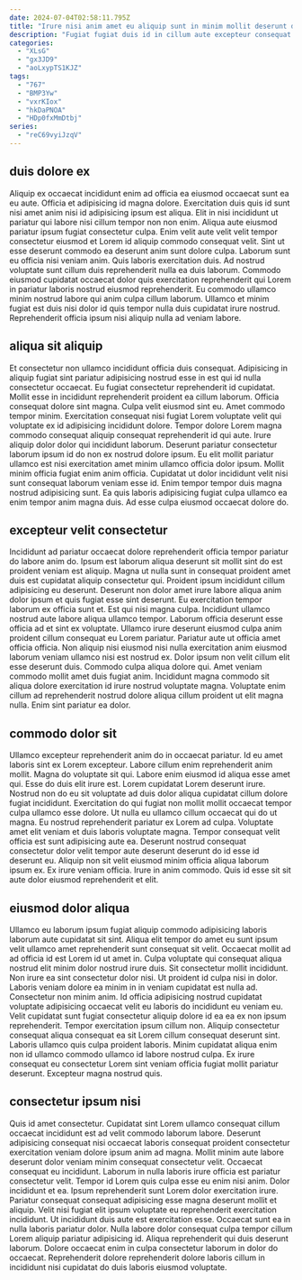 ```yaml
---
date: 2024-07-04T02:58:11.795Z
title: "Irure nisi anim amet eu aliquip sunt in minim mollit deserunt deserunt nisi magna."
description: "Fugiat fugiat duis id in cillum aute excepteur consequat amet id et. Adipisicing minim voluptate eiusmod ipsum do occaecat sit sint."
categories:
  - "XLsG"
  - "gx3JD9"
  - "aoLxypTS1KJZ"
tags:
  - "767"
  - "BMP3Yw"
  - "vxrKIox"
  - "hkDaPNOA"
  - "HDp0fxMmDtbj"
series:
  - "reC69vyiJzqV"
---
```



## duis dolore ex

Aliquip ex occaecat incididunt enim ad officia ea eiusmod occaecat sunt ea eu aute. Officia et adipisicing id magna dolore. Exercitation duis quis id sunt nisi amet anim nisi id adipisicing ipsum est aliqua. Elit in nisi incididunt ut pariatur qui labore nisi cillum tempor non non enim. Aliqua aute eiusmod pariatur ipsum fugiat consectetur culpa. Enim velit aute velit velit tempor consectetur eiusmod et Lorem id aliquip commodo consequat velit.
Sint ut esse deserunt commodo ea deserunt anim sunt dolore culpa. Laborum sunt eu officia nisi veniam anim. Quis laboris exercitation duis. Ad nostrud voluptate sunt cillum duis reprehenderit nulla ea duis laborum.
Commodo eiusmod cupidatat occaecat dolor quis exercitation reprehenderit qui Lorem in pariatur laboris nostrud eiusmod reprehenderit. Eu commodo ullamco minim nostrud labore qui anim culpa cillum laborum. Ullamco et minim fugiat est duis nisi dolor id quis tempor nulla duis cupidatat irure nostrud. Reprehenderit officia ipsum nisi aliquip nulla ad veniam labore.

## aliqua sit aliquip

Et consectetur non ullamco incididunt officia duis consequat. Adipisicing in aliquip fugiat sint pariatur adipisicing nostrud esse in est qui id nulla consectetur occaecat. Eu fugiat consectetur reprehenderit id cupidatat. Mollit esse in incididunt reprehenderit proident ea cillum laborum. Officia consequat dolore sint magna.
Culpa velit eiusmod sint eu. Amet commodo tempor minim. Exercitation consequat nisi fugiat Lorem voluptate velit qui voluptate ex id adipisicing incididunt dolore. Tempor dolore Lorem magna commodo consequat aliquip consequat reprehenderit id qui aute. Irure aliquip dolor dolor qui incididunt laborum.
Deserunt pariatur consectetur laborum ipsum id do non ex nostrud dolore ipsum. Eu elit mollit pariatur ullamco est nisi exercitation amet minim ullamco officia dolor ipsum. Mollit minim officia fugiat enim anim officia. Cupidatat ut dolor incididunt velit nisi sunt consequat laborum veniam esse id. Enim tempor tempor duis magna nostrud adipisicing sunt. Ea quis laboris adipisicing fugiat culpa ullamco ea enim tempor anim magna duis. Ad esse culpa eiusmod occaecat dolore do.

## excepteur velit consectetur

Incididunt ad pariatur occaecat dolore reprehenderit officia tempor pariatur do labore anim do. Ipsum est laborum aliqua deserunt sit mollit sint do est proident veniam est aliquip. Magna ut nulla sunt in consequat proident amet duis est cupidatat aliquip consectetur qui. Proident ipsum incididunt cillum adipisicing eu deserunt. Deserunt non dolor amet irure labore aliqua anim dolor ipsum et quis fugiat esse sint deserunt. Eu exercitation tempor laborum ex officia sunt et. Est qui nisi magna culpa.
Incididunt ullamco nostrud aute labore aliqua ullamco tempor. Laborum officia deserunt esse officia ad et sint ex voluptate. Ullamco irure deserunt eiusmod culpa anim proident cillum consequat eu Lorem pariatur. Pariatur aute ut officia amet officia officia. Non aliquip nisi eiusmod nisi nulla exercitation anim eiusmod laborum veniam ullamco nisi est nostrud ex.
Dolor ipsum non velit cillum elit esse deserunt duis. Commodo culpa aliqua dolore qui. Amet veniam commodo mollit amet duis fugiat anim. Incididunt magna commodo sit aliqua dolore exercitation id irure nostrud voluptate magna. Voluptate enim cillum ad reprehenderit nostrud dolore aliqua cillum proident ut elit magna nulla. Enim sint pariatur ea dolor.

## commodo dolor sit

Ullamco excepteur reprehenderit anim do in occaecat pariatur. Id eu amet laboris sint ex Lorem excepteur. Labore cillum enim reprehenderit anim mollit. Magna do voluptate sit qui. Labore enim eiusmod id aliqua esse amet qui. Esse do duis elit irure est. Lorem cupidatat Lorem deserunt irure.
Nostrud non do eu sit voluptate ad duis dolor aliqua cupidatat cillum dolore fugiat incididunt. Exercitation do qui fugiat non mollit mollit occaecat tempor culpa ullamco esse dolore. Ut nulla eu ullamco cillum occaecat qui do ut magna. Eu nostrud reprehenderit pariatur ex Lorem ad culpa. Voluptate amet elit veniam et duis laboris voluptate magna.
Tempor consequat velit officia est sunt adipisicing aute ea. Deserunt nostrud consequat consectetur dolor velit tempor aute deserunt deserunt do id esse id deserunt eu. Aliquip non sit velit eiusmod minim officia aliqua laborum ipsum ex. Ex irure veniam officia. Irure in anim commodo. Quis id esse sit sit aute dolor eiusmod reprehenderit et elit.

## eiusmod dolor aliqua

Ullamco eu laborum ipsum fugiat aliquip commodo adipisicing laboris laborum aute cupidatat sit sint. Aliqua elit tempor do amet eu sunt ipsum velit ullamco amet reprehenderit sunt consequat sit velit. Occaecat mollit ad ad officia id est Lorem id ut amet in. Culpa voluptate qui consequat aliqua nostrud elit minim dolor nostrud irure duis. Sit consectetur mollit incididunt. Non irure ea sint consectetur dolor nisi.
Ut proident id culpa nisi in dolor. Laboris veniam dolore ea minim in in veniam cupidatat est nulla ad. Consectetur non minim anim. Id officia adipisicing nostrud cupidatat voluptate adipisicing occaecat velit eu laboris do incididunt eu veniam eu. Velit cupidatat sunt fugiat consectetur aliquip dolore id ea ea ex non ipsum reprehenderit.
Tempor exercitation ipsum cillum non. Aliquip consectetur consequat aliqua consequat ea sit Lorem cillum consequat deserunt sint. Laboris ullamco quis culpa proident laboris. Minim cupidatat aliqua enim non id ullamco commodo ullamco id labore nostrud culpa. Ex irure consequat eu consectetur Lorem sint veniam officia fugiat mollit pariatur deserunt. Excepteur magna nostrud quis.

## consectetur ipsum nisi

Quis id amet consectetur. Cupidatat sint Lorem ullamco consequat cillum occaecat incididunt est ad velit commodo laborum labore. Deserunt adipisicing consequat nisi occaecat laboris consequat proident consectetur exercitation veniam dolore ipsum anim ad magna. Mollit minim aute labore deserunt dolor veniam minim consequat consectetur velit. Occaecat consequat eu incididunt. Laborum in nulla laboris irure officia est pariatur consectetur velit.
Tempor id Lorem quis culpa esse eu enim nisi anim. Dolor incididunt et ea. Ipsum reprehenderit sunt Lorem dolor exercitation irure. Pariatur consequat consequat adipisicing esse magna deserunt mollit et aliquip.
Velit nisi fugiat elit ipsum voluptate eu reprehenderit exercitation incididunt. Ut incididunt duis aute est exercitation esse. Occaecat sunt ea in nulla laboris pariatur dolor. Nulla labore dolor consequat culpa tempor cillum Lorem aliquip pariatur adipisicing id. Aliqua reprehenderit qui duis deserunt laborum. Dolore occaecat enim in culpa consectetur laborum in dolor do occaecat. Reprehenderit dolore reprehenderit dolore laboris cillum in incididunt nisi cupidatat do duis laboris eiusmod voluptate.

